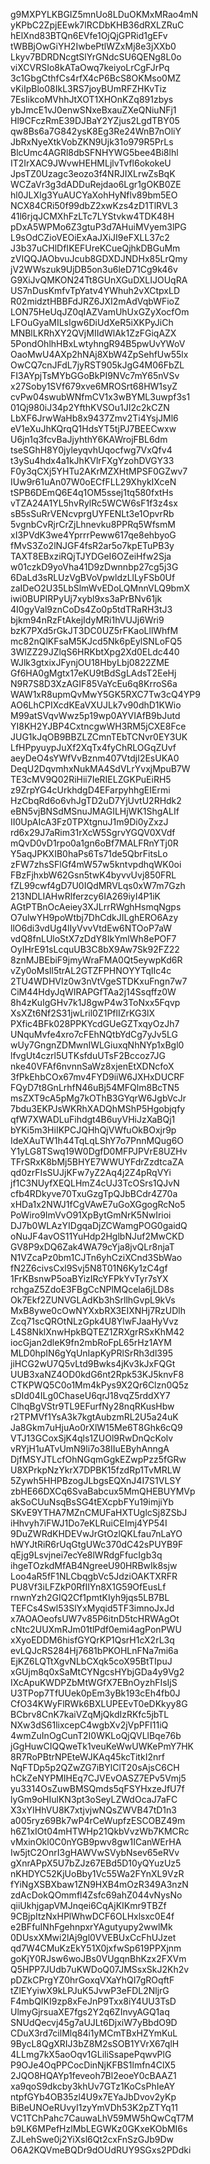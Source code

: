 g9MXPYLKBGIZ5mnUo8LDuOKMxMRao4mN
yKPbC2ZpjEEwk7lRCDbKHB36dRXLZRuC
hElXnd83BTQn6EVfe1OjQjGPRid1gEFv
tWBBjOwGiYH2IwbePtlWZxMj8e3jXXb0
Lkyv7BDRDNcgtSlYrGNdcSU6QENg8L0o
viXCVRSIo8kATaOwq7keiyoLrCgFJrPq
3c1GbgCthfCs4rfX4cP6BcS8OKMso0MZ
vKiIpBlo08IkL3RS7joyBUmRFZHKvTiz
7EsIikcoMVhhJtXOT1XHOnKZq891zbys
ybJmcE1vJ0enwSNxeBxauZXeQNiuNFj1
Hl9CFczRmE39DJBaY2YZjus2LgdTBY05
qw8Bs6a7G842ysK8Eg3Re24WnB7nOliY
JbRxNyeXtkVobZKN9Ujk31o979R5PrLs
BlcUmc4AGRl8dbSFNHYWG5bee4Bi8lhl
IT2IrXAC9JWvwHEHMLjlvTvfl6okokeU
JpsTZ0Uzagc3eozo3f4NRJIXLrwZsBqK
WCZaVr3g3dADDuRejdao6Lgr1gOKB0ZE
hl0JLXIg3YuAUCYaXohHyNflv89bm5EO
NCX84CRi50f99dbZ2xwKzs4zD1TlRVL3
41l6rjqJCMXhFzLTc7LYStvkw4TDK48H
pDxA5WPMo6Z3gtuP3d7AHuiMVyem3lPG
L9sOdCZioVEOiExAaJXiJI9eFXLL37c2
J3b37uCHlDfIKEFUreKCueQjhkDBGuMm
zVIQQJAObvuJcub8GDXDJNDHx85LrQmy
jV2WWszuk9UjDB5on3u6leD71Cg9k46v
G9XiJvQMKON24Tt8GUnXGuDXLIJOUqRA
US7nDusKmfvTpYatv4YWhuh2vXCtpxLD
R02midztHBBFdJRZ6JXI2mAdVqbWFioZ
LON75HeUqJZ0qIAZVamUhUxGZyXocfOm
LFOuGyaMILsIgw6DiUdXeR5iXKPyJiCh
MNBlLKRhXY2QVjMIIdWlAk1ZzFGiqAZX
5PondOhlhHBxLwtyhngR94B5pwUvYWoV
OaoMwU4AXp2hNAj8XbW4ZpSehfUw55lx
OwCQ7cnJFdL7jyRST905kJgG4M06FbZL
FI3AYpjTsMYbGGoBkPI9NVc7mY65nVSv
x27Soby1SVf679xve6MROSrt68HW1syZ
cvPw04swubWNfmCV1x3wBYML3uwpf3s1
01Qj980iJ34p2YfthKVSOu1JI2c2kCZN
LbXF6JrwWaHb8x9437Zmv2Ti4YsjJMl6
eV1eXuJhKQrqQ1HdsYT5tjPJ7BEECwxw
U6jn1q3fcvBaJjyhthY6KAWrojFBL6dm
tseSGhH8Y0jyleyqvhUqocfwg7VxQfv4
t3ySu4hdx4a1kJhKVlrFXgYzohDVGY33
F0y3qCXj5YHTu2AKrMZXHtMPSF0GZwv7
IUw9r61uAn07W0oECfFLL29XhykIXceN
tSPB6DEmQ6E4q1OM5ssej1tq580fxtHs
vTZA24A1YL5hvRylRc5WCW6sF1f3z4sx
sB5sSuRrVENcvprgUYFENLt3e1OpvrRb
5vgnbCvRjrCrZjLhnevku8PPRq5WfsmM
xI3PVdK3we4YprrrPeww617qe8ehbyoG
fMvS3Zo2lNJGF4fsR2ar5o7kpETuPB3y
TAXT8EBxziRQjTJYDGeI6OZeiHfw2Sja
w01czkD9yoVha41D9zDwnnbp27cg5j3G
6DaLd3sRLUzVgBVoVpwldzLlLyFSb0Uf
zaIDeO2U35LbSlmWvEDoLQMnnVLQ9bmX
iwi0BUPIRPyUj7xybl9xs3aPrBNv61jk
4I0gyVal9znCoDs4Zo0p5tdTRaRH3tJ3
bjkm94nRzFtAkejIdyMRi1hVUJj6Wri9
bzK7PXd5rGkJT3DC0UZ5rFKaoLllWhfM
mc82nQlKFsaM5KJcd5Nk6pEylSNLoFQ5
3WlZZ29JZlqS6HRKbtXpg2Xd0ELdc440
WJlk3gtxixJFynjOU18HbyLbj0822ZME
Gf6HA0gMgtx17eKU9tBdSgLAdsT2EeHj
N9R7S8D3XzAGIF85VaYcEu6q8KrroS6a
WAW1xR8upmQvMwY5GK5RXC7Tw3cQ4YP9
AO6LhCPIXcdKEaVXUJLk7v90dhD1KWio
M99atSVqvWwz5p19wp0AYVIAfB9bJutd
YI8KH2YJBP4CxtncgwWH3RM5jCXE8Fce
JUG1kJqOB9BBZLZCmnTEbTCNvr0EY3UK
LfHPpyuypJuXf2XqTx4fyChRLOGqZUvf
aeyDeO4sYWfVvBznm407VtdjI2EsUKA0
DeqU2DqvmhxNukMA4SdVLrYvxjMpuB7W
TE3cMV9Q02RiHii7IeRIELZGKPuEiRH5
z9ZrpYG4cUrkhdgD4EFarpyhhgEIErmi
HzCbqRd6o6vhJgTD2uD7YjUvtU2RHdk2
eBN5vjBNSdMSnuJMAGILHjWK1ShgALIf
II0UpAIcA3Fz0TPXtgnuJ1m9Di0yZxzJ
rd6x29J7aRim31rXcW5SgrvYGQV0XVdf
mQvD0vD1rpo0a1gn6oBf7MALFRnYTj0R
Y5aqJPKXIB0haPs6Ts71de5QbrFitsLo
zFW7zhsSFlGf4mW57w5kntvpdhqWK0oi
FBzFjhxbW62Gsn5twK4byvvUvj850FRL
fZL99cwf4gD7U0IQdMRVLqs0xW7m7Gzh
213NDLIAHwRlferzcy6IA269iyI4P1iK
AGtPTBnOcAeiey3XJLrrRWghHsmqNgps
O7ulwYH9poWtbj7DhCdkJILghERO6Azy
llO6di3vdUg4lIyVvvVtdEw6NTOoP7aW
vdQ8fnLUloStX7zDdY8IkYmlWh8ePOF7
OyIHrE91sLcquUB3C8bX9Aw7Sk92FZ22
8znMJBEbiF9jmyWraFMA0Qt5eywpKd6R
vZy0oMsIl5trAL2GTZFPHNOYYTqIIc4c
2TU4WDHVIz0w3nVtVgeSTDKxuFngn7w7
CiM44HdyJqWIRAPGfTAa2j14Ssqffz0W
8h4zKuIgGHv7k1J8gwP4w3ToNxx5Fqvp
XsXZt6Nf2S31jwLril0Z1PflIZrKG3lX
PXfic4BFk028PPKYcdGUeGZTxqyOzJh7
UNquMvfe4xro7cFEhNQtbYdCg7yJv5LG
wUy7GngnZDMwnIWLGiuxqNhNYp1xBgl0
lfvgUt4czrl5UTKsfduUTsF2Bccoz7JG
nke40VFAf6nvnnSaWz8xjenEtXDNcfoX
3fPkEhbCOx67mv4FYD9iiW6JXHxDUCRF
FQyD7t8GnLrhfN46uBj54MFQlm8BcTN5
msZXT9cA5pMg7kOThB3GYqrW6JgbVcJr
7bdu3EKPJsWKRhXADQhMShP5Hgobjqfy
qfW7XWADLuFihdgt4B6uyVHiJzXaBQj1
bYKi5m3HiIKPCJQHhQjVWfuOkBOxjr9p
IdeXAuTW1h44TqLqLShY7o7PnnMQug6O
Y1yLG8TSwq19W0DgfD0MFPJPVrE8UZHv
TFrSRxK8bMj5BHYE7WWUYFdrZzdtcaZA
qd0zrFIsSUJjKFw7yZ2Aq4j2Z4pRqVYi
jf1C3NUyfXEQLHmZ4cUJ3TcOSrs1QJvN
cfb4RDkyve70TxuGzgTpQJbBCdr4Z70a
xHDa1x2NWJ1fCgVAwE7uGoXGgogRcNo5
PoWiro9ImVvO91XpBytGmNrK5NwIrioi
DJ7b0WLAzYIDgqaDjZCWamgPOG0gaidQ
oNuJF4avOS11YuHdp2HglbNJuf2MwCKD
GV8P9xDQ6Zak4WA79cYja8jvQLr8njaT
N1VZcaPz0bm1CJTn6yhCziXCnd3SbWao
fN2Z6civsCxl9Svj5N8T01N6Ky1zC4gf
1FrKBsnwP5oaBYizIRcYFPkYvTyr7sYX
rchgaZ5ZdoE3FBgCcNPlMQcela6jLD8s
Ok7Ekf2ZUNVGLAdKb3hSrllhGvpL9kVs
MxB8ywe0cOwNYXxbRX3EIXNHj7RzUDlh
Zcq71scQROtNLzGpk4U8YlwFJaaHyVvz
L4S8NklXnwHpkBQTEZ1ZRXgrRSxKhM42
iocGjan2dleK9fn2mbRoFpL65rHz1AYM
MLD0hpIN6gYqUnIapKyPRlSrRh3dl395
jiHCG2wU7Q5vLtd9Bwks4jKv3kJxFQGt
UUB3xaNZ4OD0kdG6nt2Rpk53KJ5knvF8
CTKPWQ5C0o1Mm4kPys9X2Qr6Clzn0Q5z
sDId04ILg0ChaseU6qrJ18vqZ5rddXY7
ClhqBgVStr9TL9EFurfNy28nqRKusHbw
r2TPMVf1YsA3k7kgtAubzmRL2U5a24uK
Ja8Gkm7uHjuAo0rXlW15Me6T8Ghk6cQ9
VTJ13GCoxSjK4qls1ZUOl9RwDnQcKolv
vRYjH1uATvUmN9li7o38IIuEByhAnngA
DjfMSYJTLcfOhNGqmGgkEZwpPzz5fGRw
U8XPrkpNzYkrX7DPBK15fzdRp1TvMRLW
5Zywh5HHPBzogJLbgsEQXnJ4I7S1VLSY
zbHE66DXCq6SvaBabcux5MmQHEBUYMVp
akSoCUuNsqBsSG4tEXcpbFYu19imjiYb
SKvE9YTHA7MZnCMUFaHXTUglcSj8ZSbJ
iHhvyh7iFWJ1Do7eKLRuiCEImj4YP54I
9DuZWRdKHDEVwJrGtOzlQKLfau7nLaYO
hWYJtRiR6rUqGtgUWc370dC42sPUYB9F
qEjg9Lsvjnei7ecYe8lWRdgFfucIgb3q
ihgeTOzkdMfAB4NgreeU90HRBwIk8sjw
Loo4aR5fF1NLCbqgbVc5JdziOAKTXRFR
PU8Vf3iLFZkP0RfIIYn8X1G59OfEusLf
rnwnYzh2GIQ2Cf1pmtKIyh9jqs5LB7BL
TEFCs4Swl53SlYxMyqid5TF3imnoJxJd
x7AOAOeofsUW7v85P6itnD5tcHRWAgOt
cNtc2UUXmRJm01tlPdf0emi4agPonPWU
xXyoEDDM6hisfGYQrKP1QsrH1cX2rL3q
evLQJcRS284Hj7681bPKOHLnFNa7mi6a
EjKZ6LQTtXgvNLbCXqk5coX95BtTIpuJ
xGUjm8q0xSaMtCYNgcsHYbjGDa4y9Vg2
IXcApuKWDPZbMtWGfX7EBnOyzhFIsIjS
U3TPop7TfUUek0pEm3yBk193cEh4fb0J
CfO34KWyFlRWk6BXLUPEEvT0eDKkyy8G
BCbrv8CnK7kaiVZqMjQkdIzRKfc5jbTL
NXw3dS61lixcepC4wgbXv2jVpPFI11iQ
4wmZuInOgCunT2I0WKLoQjQVLlBqe76b
jGgHuwCIQQweTk1veuKeWwUWKePmY7HK
8R7RoPBtrNPEteWJKAq45kcTitkI2nrf
NqFTDp5p2QZwZG7iBYlClT20sAjsC6CH
hCkZeNYPMIHEq7CJVEvOASZ7EPv5Vmj5
yu3314OsZuwBMSQmds5qFSYHxzeJfU7f
lyGm9oHIulKN3pt3oSeyLZWdOcaJ7aFC
X3xYIHhVU8K7xtjvjwNQsZWVB47tD1n3
a005ryz69Bk7wP4rCeWupfzESCOBZ49m
h6Z1xIOt04mHTWHp21QkbVvzWb7KMCRc
vMxinOkl0C0nYGB9pwv8gw1ICanWErHA
Iw5jtC2OnrI3gHAWVwSVybNsev65eRVv
gXnrAPpX5U7bZJz67EBd5D10yQYuzUz5
nKHDYC52KjUoBby1Vc55Wa2FYnXL9VzR
fYiNgXSBXbaw1ZN9HXB4mOzR349A3nzN
zdAcDokQOmmfl4Zsfc69ahZ044vNysNo
qiiUkhjgapVMJnqei6CqAjKIKmr9TBZf
9CBjpItzNxHPlWhwDCF6OLHxlsxc0E4f
e2BFfuINhFgehnpxrYAgutyupy2wwlMk
0DUsxXMwi2lAj9gl0VVEBUxCcFhUJzet
qd7W4CMuKzEkY51X0jxfwSp619PPXjnm
goKjY0RJsw6woJBs0VUgqnBhKzx2FXVm
Q5HPP7JUdb7uKWDoQ07JMSsxSkJ2Kh2v
pDZkCPrgYZ0hrGoxqVXaYhQI7gROqftF
tZlEYyiwX9kLPJuK5JvwP3eFDL2NljrG
F4mbQIKI9zp8xFeJnP9Txx8iY4UU3TsD
UlmyGjrsuaXE7fgs2Y2q6ZInvyAGQ1aq
SNUdQecvj45g7aUJLt6DjxiW7yBbdO9D
CDuX3rd7cilMlq84i1yMCmTBxHZYmKuL
9BycL8QgXRIJ3bZ8M2sSOB1YVrX67qlH
4LLmg7kX5aoOqv1GLiliSsapePqwvPlG
P9OJe4OqPPCocDinNjKFBS1lmfn4ClX5
2JQO8HQAYp1feveoh7Bl2eoeY0cBAAZ1
xa9qoS9dkcby3khUv7GTz1KoCsPhIeAY
ntpfGYb4OB35zl4U9x7EYaJbDvov2yKp
BiBeUNOeRUvyI1zyYmVDh53K2pZTYq11
VC1TChPahc7CauwaLhV59MW5hQwCqT7M
b9LK6MPefHzlMbLEGWKz0GKxeKObMI6s
ZJLehSwe0j2YiXsl6Qt2cxFnSzGJb9Dw
O6A2KQVmeBQDr9dOUdRUY9SGxs2PDdki

